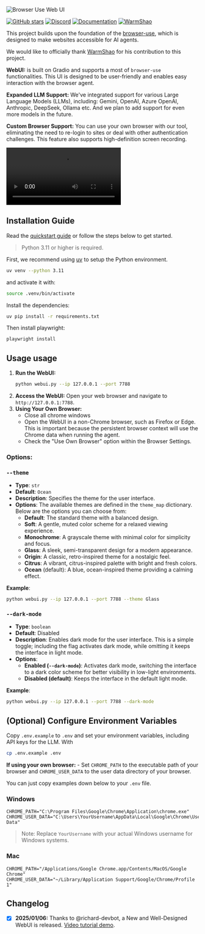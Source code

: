 <img src="./assets/web-ui.png" alt="Browser Use Web UI" width="full"/>

<br/>

[![GitHub stars](https://img.shields.io/github/stars/browser-use/web-ui?style=social)](https://github.com/browser-use/web-ui/stargazers)
[![Discord](https://img.shields.io/discord/1303749220842340412?color=7289DA&label=Discord&logo=discord&logoColor=white)](https://link.browser-use.com/discord)
[![Documentation](https://img.shields.io/badge/Documentation-📕-blue)](https://docs.browser-use.com)
[![WarmShao](https://img.shields.io/twitter/follow/warmshao?style=social)](https://x.com/warmshao)

This project builds upon the foundation of the [browser-use](https://github.com/browser-use/browser-use), which is designed to make websites accessible for AI agents.

We would like to officially thank [WarmShao](https://github.com/warmshao) for his contribution to this project.

**WebUI:** is built on Gradio and supports a most of `browser-use` functionalities. This UI is designed to be user-friendly and enables easy interaction with the browser agent.

**Expanded LLM Support:** We've integrated support for various Large Language Models (LLMs), including: Gemini, OpenAI, Azure OpenAI, Anthropic, DeepSeek, Ollama etc. And we plan to add support for even more models in the future.

**Custom Browser Support:** You can use your own browser with our tool, eliminating the need to re-login to sites or deal with other authentication challenges. This feature also supports high-definition screen recording.

<video src="https://github.com/user-attachments/assets/56bc7080-f2e3-4367-af22-6bf2245ff6cb" controls="controls"  >Your browser does not support playing this video!</video>

## Installation Guide

Read the [quickstart guide](https://docs.browser-use.com/quickstart#prepare-the-environment) or follow the steps below to get started.

> Python 3.11 or higher is required.

First, we recommend using [uv](https://docs.astral.sh/uv/) to setup the Python environment.

```bash
uv venv --python 3.11
```

and activate it with:

```bash
source .venv/bin/activate
```

Install the dependencies:

```bash
uv pip install -r requirements.txt
```

Then install playwright:

```bash
playwright install
```

## Usage usage

1.  **Run the WebUI:**
    ```bash
    python webui.py --ip 127.0.0.1 --port 7788
    ```
2.  **Access the WebUI:** Open your web browser and navigate to `http://127.0.0.1:7788`.
3.  **Using Your Own Browser:**
    - Close all chrome windows
    - Open the WebUI in a non-Chrome browser, such as Firefox or Edge. This is important because the persistent browser context will use the Chrome data when running the agent.
    - Check the "Use Own Browser" option within the Browser Settings.

### Options:

### `--theme`

- **Type**: `str`
- **Default**: `Ocean`
- **Description**: Specifies the theme for the user interface.
- **Options**:
  The available themes are defined in the `theme_map` dictionary. Below are the options you can choose from:
  - **Default**: The standard theme with a balanced design.
  - **Soft**: A gentle, muted color scheme for a relaxed viewing experience.
  - **Monochrome**: A grayscale theme with minimal color for simplicity and focus.
  - **Glass**: A sleek, semi-transparent design for a modern appearance.
  - **Origin**: A classic, retro-inspired theme for a nostalgic feel.
  - **Citrus**: A vibrant, citrus-inspired palette with bright and fresh colors.
  - **Ocean** (default): A blue, ocean-inspired theme providing a calming effect.

**Example**:

```bash
python webui.py --ip 127.0.0.1 --port 7788 --theme Glass
```

### `--dark-mode`

- **Type**: `boolean`
- **Default**: Disabled
- **Description**: Enables dark mode for the user interface. This is a simple toggle; including the flag activates dark mode, while omitting it keeps the interface in light mode.
- **Options**:
  - **Enabled (`--dark-mode`)**: Activates dark mode, switching the interface to a dark color scheme for better visibility in low-light environments.
  - **Disabled (default)**: Keeps the interface in the default light mode.

**Example**:

```bash
python webui.py --ip 127.0.0.1 --port 7788 --dark-mode
```

## (Optional) Configure Environment Variables

Copy `.env.example` to `.env` and set your environment variables, including API keys for the LLM. With

```bash
cp .env.example .env
```

**If using your own browser:** - Set `CHROME_PATH` to the executable path of your browser and `CHROME_USER_DATA` to the user data directory of your browser.

You can just copy examples down below to your `.env` file.

### Windows

```env
CHROME_PATH="C:\Program Files\Google\Chrome\Application\chrome.exe"
CHROME_USER_DATA="C:\Users\YourUsername\AppData\Local\Google\Chrome\User Data"
```

> Note: Replace `YourUsername` with your actual Windows username for Windows systems.

### Mac

```env
CHROME_PATH="/Applications/Google Chrome.app/Contents/MacOS/Google Chrome"
CHROME_USER_DATA="~/Library/Application Support/Google/Chrome/Profile 1"
```

## Changelog

- [x] **2025/01/06:** Thanks to @richard-devbot, a New and Well-Designed WebUI is released. [Video tutorial demo](https://github.com/warmshao/browser-use-webui/issues/1#issuecomment-2573393113).
